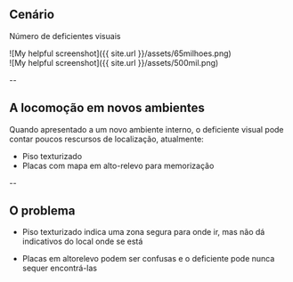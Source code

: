 ## Cenário

Número de deficientes visuais

<div class="fragment" markdown="1">
![My helpful screenshot]({{ site.url }}/assets/65milhoes.png)
</div>
<div class="fragment" markdown="1">
![My helpful screenshot]({{ site.url }}/assets/500mil.png)
</div>

--

## A locomoção em novos ambientes

Quando apresentado a um novo ambiente interno, o deficiente visual pode contar
poucos rescursos de localização, atualmente:

- Piso texturizado
- Placas com mapa em alto-relevo para memorização

--

## O problema

- Piso texturizado indica uma zona segura para onde ir, mas não dá indicativos do
local onde se está

- Placas em altorelevo podem ser confusas e o deficiente pode nunca sequer encontrá-las
